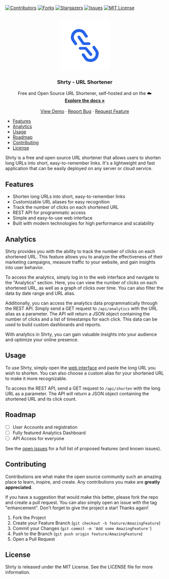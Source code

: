 [![Contributors][contributors-shield]][contributors-url]
[![Forks][forks-shield]][forks-url]
[![Stargazers][stars-shield]][stars-url]
[![Issues][issues-shield]][issues-url]
[![MIT License][license-shield]][license-url]

<br />
<div align="center">
  <a href="https://github.com/shrty-url/shrty">
    <img src="./public/favicon.png" alt="Logo" width="160">
  </a>

<h3 align="center">Shrty - URL Shortener</h3>

  <p align="center">
    Free and Open Source URL Shortener, self-hosted and on the ☁️
    <br />
    <a href="https://docs.shrty.it"><strong>Explore the docs »</strong></a>
    <br />
    <br />
    <a href="https://shrty.it">View Demo</a>
    ·
    <a href="https://github.com/shrty-url/shrty/issues">Report Bug</a>
    ·
    <a href="https://github.com/shrty-url/shrty/issues">Request Feature</a>
  </p>
</div>

- [Features](#features)
- [Analytics](#analytics)
- [Usage](#usage)
- [Roadmap](#roadmap)
- [Contributing](#contributing)
- [License](#license)

Shrty is a free and open source URL shortener that allows users to shorten long URLs into short, easy-to-remember links. It's a lightweight and fast application that can be easily deployed on any server or cloud service.

## Features

- Shorten long URLs into short, easy-to-remember links
- Customizable URL aliases for easy recognition
- Track the number of clicks on each shortened URL
- REST API for programmatic access
- Simple and easy-to-use web interface
- Built with modern technologies for high performance and scalability

## Analytics

Shrty provides you with the ability to track the number of clicks on each shortened URL. This feature allows you to analyze the effectiveness of their marketing campaigns, measure traffic to your website, and gain insights into user behavior.

To access the analytics, simply log in to the web interface and navigate to the "Analytics" section. Here, you can view the number of clicks on each shortened URL, as well as a graph of clicks over time. You can also filter the data by date range and URL alias.

Additionally, you can access the analytics data programmatically through the REST API. Simply send a GET request to `/api/analytics` with the URL alias as a parameter. The API will return a JSON object containing the number of clicks and a list of timestamps for each click. This data can be used to build custom dashboards and reports.

With analytics in Shrty, you can gain valuable insights into your audience and optimize your online presence.

## Usage

To use Shrty, simply open the [web interface](https://shrty.it) and paste the long URL you wish to shorten. You can also choose a custom alias for your shortened URL to make it more recognizable.

To access the REST API, send a GET request to `/api/shorten` with the long URL as a parameter. The API will return a JSON object containing the shortened URL and its click count.

## Roadmap

- [ ] User Accounts and registration
- [ ] Fully featured Analytics Dashboard
- [ ] API Access for everyone

See the [open issues](https://github.com/shrty-url/shrty/issues) for a full list of proposed features (and known issues).

## Contributing

Contributions are what make the open source community such an amazing place to learn, inspire, and create. Any contributions you make are **greatly appreciated**.

If you have a suggestion that would make this better, please fork the repo and create a pull request. You can also simply open an issue with the tag "enhancement".
Don't forget to give the project a star! Thanks again!

1. Fork the Project
2. Create your Feature Branch (`git checkout -b feature/AmazingFeature`)
3. Commit your Changes (`git commit -m 'Add some AmazingFeature'`)
4. Push to the Branch (`git push origin feature/AmazingFeature`)
5. Open a Pull Request

## License

Shrty is released under the MIT License. See the LICENSE file for more information.


[contributors-shield]: https://img.shields.io/github/contributors/shrty-url/shrty.svg?style=for-the-badge
[contributors-url]: https://github.com/shrty-url/shrty/graphs/contributors
[forks-shield]: https://img.shields.io/github/forks/shrty-url/shrty.svg?style=for-the-badge
[forks-url]: https://github.com/shrty-url/shrty/network/members
[stars-shield]: https://img.shields.io/github/stars/shrty-url/shrty.svg?style=for-the-badge
[stars-url]: https://github.com/shrty-url/shrty/stargazers
[issues-shield]: https://img.shields.io/github/issues/shrty-url/shrty.svg?style=for-the-badge
[issues-url]: https://github.com/shrty-url/shrty/issues
[license-shield]: https://img.shields.io/github/license/shrty-url/shrty.svg?style=for-the-badge
[license-url]: https://github.com/shrty-url/shrty/blob/master/LICENSE.txt